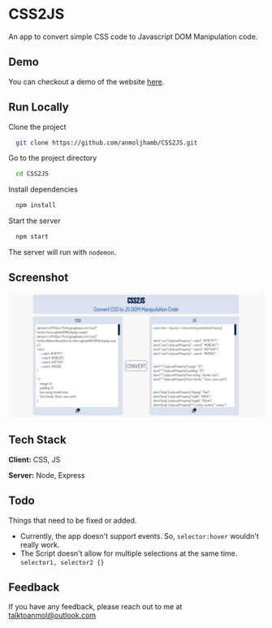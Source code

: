
# CSS2JS
An app to convert simple CSS code to Javascript DOM Manipulation code.


## Demo
You can checkout a demo of the website [here](https://css2js.vercel.app/).

## Run Locally

Clone the project

```bash
  git clone https://github.com/anmoljhamb/CSS2JS.git
```

Go to the project directory

```bash
  cd CSS2JS
```

Install dependencies

```bash
  npm install
```

Start the server

```bash
  npm start
```

The server will run with `nodemon`.

## Screenshot
![Screenshot](./screenshot.png)
## Tech Stack

**Client:** CSS, JS

**Server:** Node, Express


## Todo

Things that need to be fixed or added.
- Currently, the app doesn't support events. So, `selector:hover` wouldn't really work.
- The Script doesn't allow for multiple selections at the same time. `selector1, selector2 {}`
## Feedback

If you have any feedback, please reach out to me at talktoanmol@outlook.com

